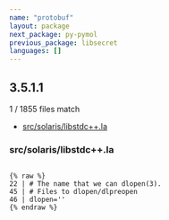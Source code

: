 ```yaml
---
name: "protobuf"
layout: package
next_package: py-pymol
previous_package: libsecret
languages: []
---
```

## 3.5.1.1
1 / 1855 files match

 - [src/solaris/libstdc++.la](#srcsolarislibstdc++la)

### src/solaris/libstdc++.la

```

{% raw %}
22 | # The name that we can dlopen(3).
45 | # Files to dlopen/dlpreopen
46 | dlopen=''
{% endraw %}

```
